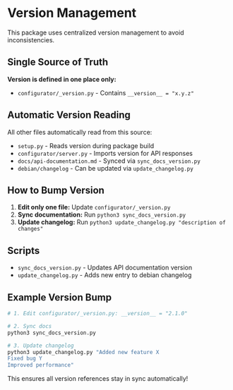# Version Management

This package uses centralized version management to avoid inconsistencies.

## Single Source of Truth

**Version is defined in one place only:**
- `configurator/_version.py` - Contains `__version__ = "x.y.z"`

## Automatic Version Reading

All other files automatically read from this source:

- `setup.py` - Reads version during package build
- `configurator/server.py` - Imports version for API responses
- `docs/api-documentation.md` - Synced via `sync_docs_version.py`
- `debian/changelog` - Can be updated via `update_changelog.py`

## How to Bump Version

1. **Edit only one file:** Update `configurator/_version.py`
2. **Sync documentation:** Run `python3 sync_docs_version.py`
3. **Update changelog:** Run `python3 update_changelog.py "description of changes"`

## Scripts

- `sync_docs_version.py` - Updates API documentation version
- `update_changelog.py` - Adds new entry to debian changelog

## Example Version Bump

```bash
# 1. Edit configurator/_version.py: __version__ = "2.1.0"

# 2. Sync docs
python3 sync_docs_version.py

# 3. Update changelog
python3 update_changelog.py "Added new feature X
Fixed bug Y
Improved performance"
```

This ensures all version references stay in sync automatically!
